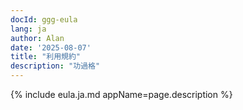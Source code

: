 ```yaml
---
docId: ggg-eula
lang: ja
author: Alan
date: '2025-08-07'
title: "利用規約"
description: "功過格"
---
```


{% include eula.ja.md appName=page.description %}